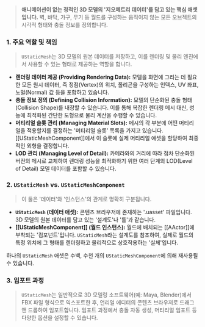---
---
> **애니메이션이 없는 정적인 3D 모델의 '지오메트리 데이터'를 담고 있는 핵심 애셋입니다.** 벽, 바닥, 가구, 무기 등 월드를 구성하는 움직이지 않는 모든 오브젝트의 시각적 형태와 충돌 정보를 정의합니다.

### **1. 주요 역할 및 책임**
> `UStaticMesh`는 3D 모델의 원본 데이터를 저장하고, 이를 렌더링 및 물리 엔진에서 사용할 수 있는 형태로 제공하는 역할을 합니다.
* **렌더링 데이터 제공 (Providing Rendering Data):**
    모델을 화면에 그리는 데 필요한 모든 원시 데이터, 즉 정점(Vertex)의 위치, 폴리곤을 구성하는 인덱스, UV 좌표, 노멀(Normal) 값 등을 포함하고 있습니다.
* **충돌 정보 정의 (Defining Collision Information):**
    모델의 단순화된 충돌 형태(Collision Shape)를 내장할 수 있습니다. 이를 통해 복잡한 렌더링 메시 대신, 성능에 최적화된 간단한 도형으로 물리 계산을 수행할 수 있습니다.
* **머티리얼 슬롯 관리 (Managing Material Slots):**
    메시의 각 부분에 어떤 머티리얼을 적용할지를 결정하는 '머티리얼 슬롯' 목록을 가지고 있습니다. [[UStaticMeshComponent]]에서 이 슬롯에 실제 머티리얼 애셋을 할당하여 최종적인 외형을 결정합니다.
* **LOD 관리 (Managing Level of Detail):**
    카메라와의 거리에 따라 점차 단순화된 버전의 메시로 교체하여 렌더링 성능을 최적화하기 위한 여러 단계의 LOD(Level of Detail) 모델 데이터를 포함할 수 있습니다.

### **2. `UStaticMesh` vs. `UStaticMeshComponent`**
> 이 둘은 '데이터'와 '인스턴스'의 관계로 명확히 구분됩니다.
* **`UStaticMesh` (데이터 애셋):**
    콘텐츠 브라우저에 존재하는 '.uasset' 파일입니다. 3D 모델의 원본 데이터를 담고 있는 '설계도'나 '틀'과 같습니다.
* **[[UStaticMeshComponent]] (월드 인스턴스):**
    월드에 배치되는 [[AActor]]에 부착되는 '컴포넌트'입니다. `UStaticMesh`라는 설계도를 참조하여, 실제로 월드의 특정 위치에 그 형태를 렌더링하고 물리적으로 상호작용하는 '실체'입니다.

하나의 `UStaticMesh` 애셋은 수백, 수천 개의 `UStaticMeshComponent`에 의해 재사용될 수 있습니다.

### **3. 임포트 과정**
> `UStaticMesh`는 일반적으로 3D 모델링 소프트웨어(예: Maya, Blender)에서 FBX 파일 형식으로 익스포트한 후, 언리얼 에디터의 콘텐츠 브라우저로 드래그 앤 드롭하여 임포트합니다. 임포트 과정에서 충돌 자동 생성, 머티리얼 임포트 등 다양한 옵션을 설정할 수 있습니다.